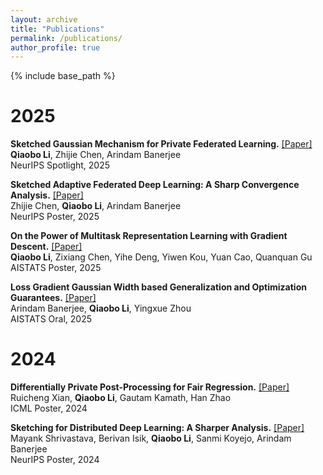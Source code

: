 ```yaml
---
layout: archive
title: "Publications"
permalink: /publications/
author_profile: true
---
```


{% include base_path %}

# 2025
**Sketched Gaussian Mechanism for Private Federated Learning.** [[Paper]](https://openreview.net/pdf?id=AUs0rScwK0)  
**Qiaobo Li**, Zhijie Chen, Arindam Banerjee  
NeurIPS Spotlight, 2025

**Sketched Adaptive Federated Deep Learning: A Sharp Convergence Analysis.** [[Paper]](https://openreview.net/pdf?id=XIeE8jbM4K)  
Zhijie Chen, **Qiaobo Li**, Arindam Banerjee  
NeurIPS Poster, 2025

**On the Power of Multitask Representation Learning with Gradient Descent.** [[Paper]](https://openreview.net/attachment?id=gY7Igf5Jwt&name=pdf)  
**Qiaobo Li**, Zixiang Chen, Yihe Deng, Yiwen Kou, Yuan Cao, Quanquan Gu  
AISTATS Poster, 2025

**Loss Gradient Gaussian Width based Generalization and Optimization Guarantees.** [[Paper]](https://openreview.net/attachment?id=3t33grIKkc&name=pdf)  
Arindam Banerjee, **Qiaobo Li**, Yingxue Zhou  
AISTATS Oral, 2025

# 2024
**Differentially Private Post-Processing for Fair Regression.** [[Paper]](https://raw.githubusercontent.com/mlresearch/v235/main/assets/xian24b/xian24b.pdf)  
Ruicheng Xian, **Qiaobo Li**, Gautam Kamath, Han Zhao  
ICML Poster, 2024

**Sketching for Distributed Deep Learning: A Sharper Analysis.** [[Paper]](https://openreview.net/pdf?id=0G0VpMjKyV)  
Mayank Shrivastava, Berivan Isik, **Qiaobo Li**, Sanmi Koyejo, Arindam Banerjee  
NeurIPS Poster, 2024
